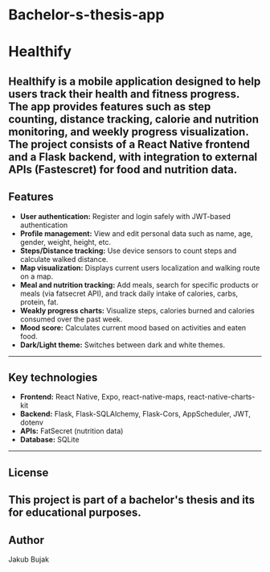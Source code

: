 # Bachelor-s-thesis-app
# Healthify
Healthify is a mobile application designed to help users track their health and fitness progress. The app provides features such as step counting, distance tracking, calorie and nutrition monitoring, and weekly progress visualization. The project consists of a React Native frontend and a Flask backend, with integration to external APIs (Fastescret) for food and nutrition data.
---
## Features
- **User authentication:** Register and login safely with JWT-based authentication
- **Profile management:** View and edit personal data such as name, age, gender, weight, height, etc.
- **Steps/Distance tracking:** Use device sensors to count steps and calculate walked distance.
- **Map visualization:** Displays current users localization and walking route on a map.
- **Meal and nutrition tracking:** Add meals, search for specific products or meals (via fatsecret API), and track daily intake of calories, carbs, protein, fat.
- **Weakly progress charts:** Visualize steps, calories burned and calories consumed over the past week.
- **Mood score:** Calculates current mood based on activities and eaten food.
- **Dark/Light theme:** Switches between dark and white themes.
---
## Key technologies
- **Frontend:** React Native, Expo, react-native-maps, react-native-charts-kit
- **Backend:** Flask, Flask-SQLAlchemy, Flask-Cors, AppScheduler, JWT, dotenv
- **APIs:** FatSecret (nutrition data)
- **Database:** SQLite
---
## License
This project is part of a bachelor's thesis and its for educational purposes.
---
## Author 
Jakub Bujak
 
